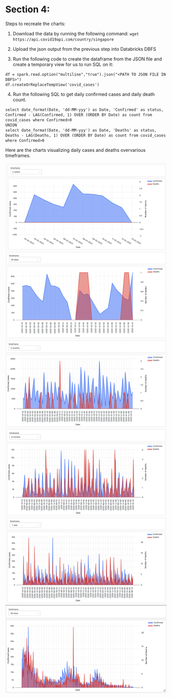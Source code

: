 # Section 4: 

Steps to recreate the charts: 
1. Download the data by running the following command: 
`wget https://api.covid19api.com/country/singapore`

2. Upload the json output from the previous step into Databricks DBFS

3. Run the following code to create the dataframe from the JSON file and create a temporary view for us to run SQL on it:
```
df = spark.read.option("multiline","true").json("<PATH TO JSON FILE IN DBFS>")
df.createOrReplaceTempView('covid_cases')
```

4. Run the following SQL to get daily confirmed cases and daily death count.
```
select date_format(Date, 'dd-MM-yyy') as Date, 'Confirmed' as status, Confirmed - LAG(Confirmed, 1) OVER (ORDER BY Date) as count from covid_cases where Confirmed>0
UNION
select date_format(Date, 'dd-MM-yyy') as Date, 'Deaths' as status, Deaths - LAG(Deaths, 1) OVER (ORDER BY Date) as count from covid_cases where Confirmed>0 
```


Here are the charts visualizing daily cases and deaths overvarious timeframes.


![](covid_2_weeks.png)
![](covid_30_days.png)
![](covid_3_months.png)
![](covid_6_months.png)
![](covid_1_year.png)
![](covid_all_time.png)

